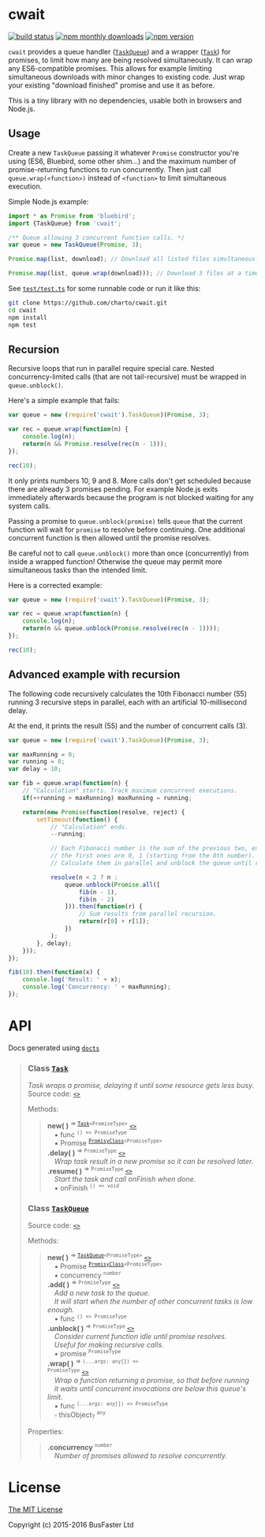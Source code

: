 cwait
=====

[![build status](https://travis-ci.org/charto/cwait.svg?branch=master)](http://travis-ci.org/charto/cwait)
[![npm monthly downloads](https://img.shields.io/npm/dm/cwait.svg)](https://www.npmjs.com/package/cwait)
[![npm version](https://img.shields.io/npm/v/cwait.svg)](https://www.npmjs.com/package/cwait)

`cwait` provides a queue handler ([`TaskQueue`](#api-TaskQueue)) and a wrapper ([`Task`](#api-Task)) for promises,
to limit how many are being resolved simultaneously. It can wrap any ES6-compatible promises.
This allows for example limiting simultaneous downloads with minor changes to existing code.
Just wrap your existing "download finished" promise and use it as before.

This is a tiny library with no dependencies, usable both in browsers and Node.js.

Usage
-----

Create a new `TaskQueue` passing it whatever `Promise` constructor you're using (ES6, Bluebird, some other shim...)
and the maximum number of promise-returning functions to run concurrently.
Then just call `queue.wrap(<function>)` instead of `<function>` to limit simultaneous execution.

Simple Node.js example:

```TypeScript
import * as Promise from 'bluebird';
import {TaskQueue} from 'cwait';

/** Queue allowing 3 concurrent function calls. */
var queue = new TaskQueue(Promise, 3);

Promise.map(list, download); // Download all listed files simultaneously.

Promise.map(list, queue.wrap(download))); // Download 3 files at a time.
```

See [`test/test.ts`](test/test.ts) for some runnable code or run it like this:

```sh
git clone https://github.com/charto/cwait.git
cd cwait
npm install
npm test
```

Recursion
---------

Recursive loops that run in parallel require special care.
Nested concurrency-limited calls (that are not tail-recursive) must be wrapped in `queue.unblock()`.

Here's a simple example that fails:

```JavaScript
var queue = new (require('cwait').TaskQueue)(Promise, 3);

var rec = queue.wrap(function(n) {
    console.log(n);
    return(n && Promise.resolve(rec(n - 1)));
});

rec(10);
```

It only prints numbers 10, 9 and 8.
More calls don't get scheduled because there are already 3 promises pending.
For example Node.js exits immediately afterwards because the program is not blocked waiting for any system calls.

Passing a promise to `queue.unblock(promise)` tells `queue` that
the current function will wait for `promise` to resolve before continuing.
One additional concurrent function is then allowed until the promise resolves.

Be careful not to call `queue.unblock()` more than once (concurrently) from inside a wrapped function!
Otherwise the queue may permit more simultaneous tasks than the intended limit.

Here is a corrected example:

```JavaScript
var queue = new (require('cwait').TaskQueue)(Promise, 3);

var rec = queue.wrap(function(n) {
    console.log(n);
    return(n && queue.unblock(Promise.resolve(rec(n - 1))));
});

rec(10);
```

Advanced example with recursion
-------------------------------

The following code recursively calculates the 10th Fibonacci number (55)
running 3 recursive steps in parallel, each with an artificial 10-millisecond delay.

At the end, it prints the result (55) and the number of concurrent calls (3).

```JavaScript
var queue = new (require('cwait').TaskQueue)(Promise, 3);

var maxRunning = 0;
var running = 0;
var delay = 10;

var fib = queue.wrap(function(n) {
	// "Calculation" starts. Track maximum concurrent executions.
    if(++running > maxRunning) maxRunning = running;

    return(new Promise(function(resolve, reject) {
        setTimeout(function() {
			// "Calculation" ends.
            --running;

			// Each Fibonacci number is the sum of the previous two, except
			// the first ones are 0, 1 (starting from the 0th number).
			// Calculate them in parallel and unblock the queue until ready.

            resolve(n < 2 ? n :
                queue.unblock(Promise.all([
                    fib(n - 1),
                    fib(n - 2)
                ])).then(function(r) {
					// Sum results from parallel recursion.
                    return(r[0] + r[1]);
                })
            );
        }, delay);
    }));
});

fib(10).then(function(x) {
    console.log('Result: ' + x);
    console.log('Concurrency: ' + maxRunning);
});
```

API
===
Docs generated using [`docts`](https://github.com/charto/docts)


>
> <a name="api-Task"></a>
> ### Class [`Task`](#api-Task)
> <em>Task wraps a promise, delaying it until some resource gets less busy.</em>  
> Source code: [`<>`](http://github.com/charto/cwait/blob/bcc3b2b/src/Task.ts#L49-L80)  
>  
> Methods:  
> > **new( )** <sup>&rArr; <code>[Task](#api-Task)&lt;PromiseType&gt;</code></sup> [`<>`](http://github.com/charto/cwait/blob/bcc3b2b/src/Task.ts#L50-L53)  
> > &emsp;&#x25aa; func <sup><code>() =&gt; PromiseType</code></sup>  
> > &emsp;&#x25aa; Promise <sup><code>[PromisyClass](#api-PromisyClass)&lt;PromiseType&gt;</code></sup>  
> > **.delay( )** <sup>&rArr; <code>PromiseType</code></sup> [`<>`](http://github.com/charto/cwait/blob/bcc3b2b/src/Task.ts#L57-L66)  
> > &emsp;<em>Wrap task result in a new promise so it can be resolved later.</em>  
> > **.resume( )** <sup>&rArr; <code>PromiseType</code></sup> [`<>`](http://github.com/charto/cwait/blob/bcc3b2b/src/Task.ts#L70-L72)  
> > &emsp;<em>Start the task and call onFinish when done.</em>  
> > &emsp;&#x25aa; onFinish <sup><code>() =&gt; void</code></sup>  
>
> <a name="api-TaskQueue"></a>
> ### Class [`TaskQueue`](#api-TaskQueue)
> Source code: [`<>`](http://github.com/charto/cwait/blob/c57c0fd/src/TaskQueue.ts#L6-L75)  
>  
> Methods:  
> > **new( )** <sup>&rArr; <code>[TaskQueue](#api-TaskQueue)&lt;PromiseType&gt;</code></sup> [`<>`](http://github.com/charto/cwait/blob/c57c0fd/src/TaskQueue.ts#L7-L11)  
> > &emsp;&#x25aa; Promise <sup><code>[PromisyClass](#api-PromisyClass)&lt;PromiseType&gt;</code></sup>  
> > &emsp;&#x25aa; concurrency <sup><code>number</code></sup>  
> > **.add( )** <sup>&rArr; <code>PromiseType</code></sup> [`<>`](http://github.com/charto/cwait/blob/c57c0fd/src/TaskQueue.ts#L16-L33)  
> > &emsp;<em>Add a new task to the queue.</em>  
> > &emsp;<em>It will start when the number of other concurrent tasks is low enough.</em>  
> > &emsp;&#x25aa; func <sup><code>() =&gt; PromiseType</code></sup>  
> > **.unblock( )** <sup>&rArr; <code>PromiseType</code></sup> [`<>`](http://github.com/charto/cwait/blob/c57c0fd/src/TaskQueue.ts#L38-L46)  
> > &emsp;<em>Consider current function idle until promise resolves.</em>  
> > &emsp;<em>Useful for making recursive calls.</em>  
> > &emsp;&#x25aa; promise <sup><code>PromiseType</code></sup>  
> > **.wrap( )** <sup>&rArr; <code>(...args: any[]) =&gt; PromiseType</code></sup> [`<>`](http://github.com/charto/cwait/blob/c57c0fd/src/TaskQueue.ts#L51-L53)  
> > &emsp;<em>Wrap a function returning a promise, so that before running</em>  
> > &emsp;<em>it waits until concurrent invocations are below this queue's limit.</em>  
> > &emsp;&#x25aa; func <sup><code>(...args: any[]) =&gt; PromiseType</code></sup>  
> > &emsp;&#x25ab; thisObject<sub>?</sub> <sup><code>any</code></sup>  
>  
> Properties:  
> > **.concurrency** <sup><code>number</code></sup>  
> > &emsp;<em>Number of promises allowed to resolve concurrently.</em>  

License
=======

[The MIT License](https://raw.githubusercontent.com/charto/cwait/master/LICENSE)

Copyright (c) 2015-2016 BusFaster Ltd
